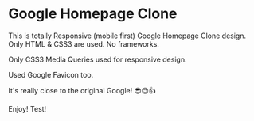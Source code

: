 # Google Homepage Clone

This is totally Responsive (mobile first) Google Homepage Clone design. Only HTML & CSS3 are used. No frameworks.

Only CSS3 Media Queries used for responsive design.

Used Google Favicon too.

It's really close to the original Google! 😎😉👍

Enjoy! Test!
